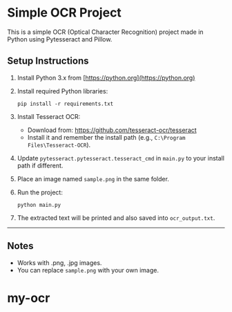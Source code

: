 # Simple OCR Project

This is a simple OCR (Optical Character Recognition) project made in Python using Pytesseract and Pillow.

## Setup Instructions

1. Install Python 3.x from [https://python.org](https://python.org)

2. Install required Python libraries:
    ```
    pip install -r requirements.txt
    ```

3. Install Tesseract OCR:
    - Download from: https://github.com/tesseract-ocr/tesseract
    - Install it and remember the install path (e.g., `C:\Program Files\Tesseract-OCR`).

4. Update `pytesseract.pytesseract.tesseract_cmd` in `main.py` to your install path if different.

5. Place an image named `sample.png` in the same folder.

6. Run the project:
    ```
    python main.py
    ```

7. The extracted text will be printed and also saved into `ocr_output.txt`.

---

## Notes

- Works with .png, .jpg images.
- You can replace `sample.png` with your own image.
# my-ocr
